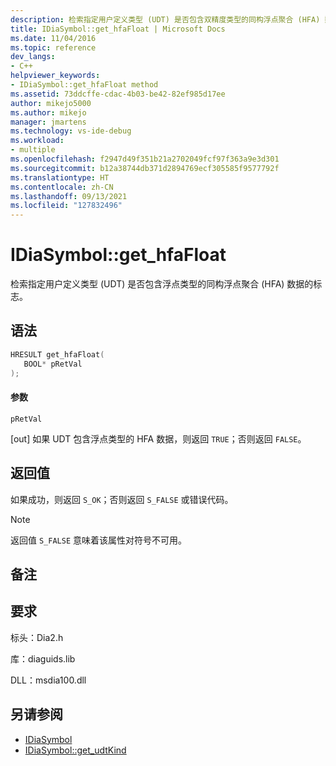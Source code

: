 ```yaml
---
description: 检索指定用户定义类型 (UDT) 是否包含双精度类型的同构浮点聚合 (HFA) 数据的标志。
title: IDiaSymbol::get_hfaFloat | Microsoft Docs
ms.date: 11/04/2016
ms.topic: reference
dev_langs:
- C++
helpviewer_keywords:
- IDiaSymbol::get_hfaFloat method
ms.assetid: 73ddcffe-cdac-4b03-be42-82ef985d17ee
author: mikejo5000
ms.author: mikejo
manager: jmartens
ms.technology: vs-ide-debug
ms.workload:
- multiple
ms.openlocfilehash: f2947d49f351b21a2702049fcf97f363a9e3d301
ms.sourcegitcommit: b12a38744db371d2894769ecf305585f9577792f
ms.translationtype: HT
ms.contentlocale: zh-CN
ms.lasthandoff: 09/13/2021
ms.locfileid: "127832496"
---
```

# <a name="idiasymbolget_hfafloat"></a>IDiaSymbol::get_hfaFloat
检索指定用户定义类型 (UDT) 是否包含浮点类型的同构浮点聚合 (HFA) 数据的标志。

## <a name="syntax"></a>语法

```C++
HRESULT get_hfaFloat( 
   BOOL* pRetVal
);
```

#### <a name="parameters"></a>参数
 `pRetVal`

[out] 如果 UDT 包含浮点类型的 HFA 数据，则返回 `TRUE`；否则返回 `FALSE`。

## <a name="return-value"></a>返回值
 如果成功，则返回 `S_OK`；否则返回 `S_FALSE` 或错误代码。

> [!NOTE]
> 返回值 `S_FALSE` 意味着该属性对符号不可用。

## <a name="remarks"></a>备注

## <a name="requirements"></a>要求
 标头：Dia2.h

 库：diaguids.lib

 DLL：msdia100.dll

## <a name="see-also"></a>另请参阅
- [IDiaSymbol](../../debugger/debug-interface-access/idiasymbol.md)
- [IDiaSymbol::get_udtKind](../../debugger/debug-interface-access/idiasymbol-get-udtkind.md)
